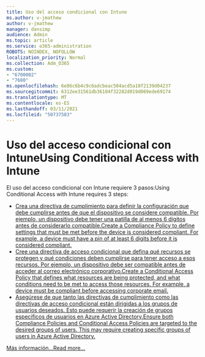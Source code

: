 ```yaml
---
title: Uso del acceso condicional con Intune
ms.author: v-jmathew
author: v-jmathew
manager: dansimp
audience: Admin
ms.topic: article
ms.service: o365-administration
ROBOTS: NOINDEX, NOFOLLOW
localization_priority: Normal
ms.collection: Adm_O365
ms.custom:
- "6700002"
- "7680"
ms.openlocfilehash: 6e86c6b4c9c6adcbeac504acd5a10f2139d04237
ms.sourcegitcommit: 6312ee31561db36104f32282d019d069ede69174
ms.translationtype: MT
ms.contentlocale: es-ES
ms.lasthandoff: 03/11/2021
ms.locfileid: "50737583"
---
```

# <a name="using-conditional-access-with-intune"></a><span data-ttu-id="84d2b-102">Uso del acceso condicional con Intune</span><span class="sxs-lookup"><span data-stu-id="84d2b-102">Using Conditional Access with Intune</span></span>

<span data-ttu-id="84d2b-103">El uso del acceso condicional con Intune requiere 3 pasos:</span><span class="sxs-lookup"><span data-stu-id="84d2b-103">Using Conditional Access with Intune requires 3 steps:</span></span>

- [<span data-ttu-id="84d2b-104">Crea una directiva de cumplimiento para definir la configuración que debe cumplirse antes de que el dispositivo se considere compatible. Por ejemplo, un dispositivo debe tener una patilla de al menos 6 dígitos antes de considerarlo compatible.</span><span class="sxs-lookup"><span data-stu-id="84d2b-104">Create a Compliance Policy to define settings that must be met before the device is considered compliant. For example, a device must have a pin of at least 6 digits before it is considered compliant.</span></span>](https://docs.microsoft.com/mem/intune/protect/create-compliance-policy)
- [<span data-ttu-id="84d2b-105">Cree una directiva de acceso condicional que defina qué recursos se protegen y qué condiciones deben cumplirse para tener acceso a esos recursos. Por ejemplo, un dispositivo debe ser compatible antes de acceder al correo electrónico corporativo.</span><span class="sxs-lookup"><span data-stu-id="84d2b-105">Create a Conditional Access Policy that defines what resources are being protected, and what conditions need to be met to access those resources. For example, a device must be compliant before accessing corporate email.</span></span>](https://docs.microsoft.com/mem/intune/protect/tutorial-protect-email-on-unmanaged-devices#create-conditional-access-policies)
- [<span data-ttu-id="84d2b-106">Asegúrese de que tanto las directivas de cumplimiento como las directivas de acceso condicional están dirigidas a los grupos de usuarios deseados. Esto puede requerir la creación de grupos específicos de usuarios en Azure Active Directory.</span><span class="sxs-lookup"><span data-stu-id="84d2b-106">Ensure both Compliance Policies and Conditional Access Policies are targeted to the desired groups of users. This may require creating specific groups of users in Azure Active Directory.</span></span>](https://docs.microsoft.com/troubleshoot/mem/intune/troubleshoot-conditional-access)

[<span data-ttu-id="84d2b-107">Más información...</span><span class="sxs-lookup"><span data-stu-id="84d2b-107">Read more...</span></span>](https://docs.microsoft.com/mem/intune/protect/device-compliance-get-started)
